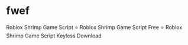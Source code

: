 # fwef
Roblox Shrimp Game Script ⭐️ Roblox Shrimp Game Script Free ⭐️ Roblox Shrimp Game Script Keyless Download
